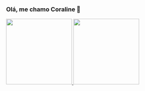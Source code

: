 ### Olá, me chamo Coraline :wave:

<div>
<a href="https://github.com/CoralineVi">
<img height="180em" src="https://github-readme-stats.vercel.app/api/top-langs/?username=CoralineVi&layout=compact&langs_count=7&theme=dracula"/>
<img height="180em" src="https://github-readme-stats.vercel.app/api?username=CoralineVi&show_icons=true&theme=dracula&include_all_commits=true&count_private=true"/>
</div>
